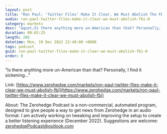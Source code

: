 ```yaml
---
layout: post
title: "Ron Paul: 'Twitter Files' Make It Clear, We Must Abolish The FBI"
audio: ron-paul-twitter-files-make-it-clear-we-must-abolish-fbi-0
category: markets
desc: "&quot;Is there anything more un-American than that? Personally, I find it sickening...&quot;"
duration: 00:03:25
length: 205
datetime: Mon, 19 Dec 2022 22:40:00 +0000
tags: podcast
guid: ron-paul-twitter-files-make-it-clear-we-must-abolish-fbi-0
order: 0
---
```

&quot;Is there anything more un-American than that? Personally, I find it sickening...&quot;

Link: [https://www.zerohedge.com/markets/ron-paul-twitter-files-make-it-clear-we-must-abolish-fbi](https://www.zerohedge.com/markets/ron-paul-twitter-files-make-it-clear-we-must-abolish-fbi)

About: The Zerohedge Podcast is a non-commercial, automated program, designed to give people a way to get news from Zerohedge in an audio format.  I am actively working on tweaking and improving the setup to create a better listening experience (December 2022).  Suggestions are welcome: [zerohedgePodcast@outlook.com](mailto:zerohedgePodcast@outlook.com)